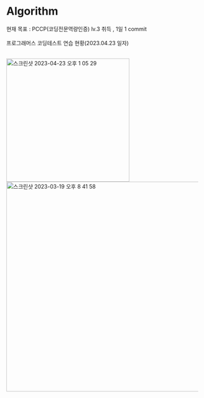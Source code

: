 # Algorithm
현재 목표 : PCCP(코딩전문역량인증) lv.3 취득 , 1일 1 commit<br><br>
프로그래머스 코딩테스트 연습 현황(2023.04.23 일자)<br><br>

<img width="323" alt="스크린샷 2023-04-23 오후 1 05 29" src="https://user-images.githubusercontent.com/102651155/233819284-c1e4347f-8e15-4269-9530-b7885f70a953.png">


<img width="550" alt="스크린샷 2023-03-19 오후 8 41 58" src="https://user-images.githubusercontent.com/102651155/226172989-2069a484-d2ed-4f55-a1ef-7c8647552da8.png">
<!-- zd zzㅇ-->
